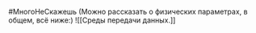 #МногоНеСкажешь 
(Можно рассказать о физических параметрах, в общем, всё ниже:) ![[Среды передачи данных.]]